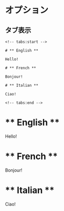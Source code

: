 # オプション

## タブ表示

```
<!-- tabs:start -->

# ** English **

Hello!

# ** French **

Bonjour!

# ** Italian **

Ciao!

<!-- tabs:end -->
```

<!-- tabs:start -->

# ** English **

Hello!

# ** French **

Bonjour!

# ** Italian **

Ciao!

<!-- tabs:end -->
